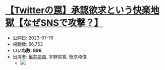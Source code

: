 # [【Twitterの罠】承認欲求という快楽地獄【なぜSNSで攻撃？】](https://www.youtube.com/watch?v=7YR8jOkTECw)
-   公開日: 2023-07-19
-   視聴数: 56,753
-   **いいね数: 896**
-   出演者: [奥井奈南](/rehacq_fan/people/奥井奈南 "wikilink"), 宇野常寛, 笹原和俊
    - [![](https://img.youtube.com/vi/7YR8jOkTECw/hqdefault.jpg)](https://www.youtube.com/watch?v=7YR8jOkTECw)
